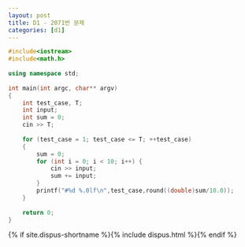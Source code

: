 ```yaml
---
layout: post
title: D1 - 2071번 문제
categories: [d1]
---
```


~~~cpp
#include<iostream>
#include<math.h>
 
using namespace std;
 
int main(int argc, char** argv)
{
    int test_case, T;
    int input;
    int sum = 0;
    cin >> T;
 
    for (test_case = 1; test_case <= T; ++test_case)
    {
        sum = 0;
        for (int i = 0; i < 10; i++) {
            cin >> input;
            sum += input;
        }
        printf("#%d %.0lf\n",test_case,round((double)sum/10.0));
    }
 
    return 0;
}
~~~

{% if site.dispus-shortname %}{% include dispus.html %}{% endif %}